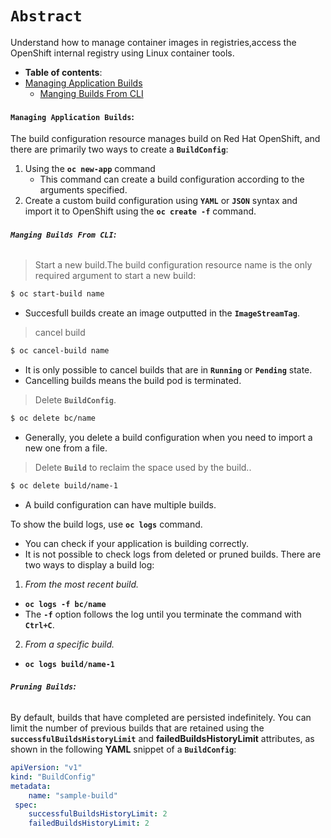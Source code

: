 
# **`Abstract`**
Understand how to manage container images in registries,access the OpenShift internal registry using Linux container tools.

-  **Table of contents**:
  - [Managing Application Builds](#managing-application-builds)
  	- [Manging Builds From CLI](#managing-builds-from-CLI)
  
#### **`Managing Application Builds`:**


The build configuration resource manages build on Red Hat OpenShift, and there are primarily two ways to create a **`BuildConfig`**:
1. Using the **`oc new-app`** command
 	- This command can create a build configuration according to the arguments specified. 
2. Create a custom build configuration using **`YAML`** or **`JSON`** syntax and import it to OpenShift using the **`oc create -f`** command.

###### **`Manging Builds From CLI`:**
> Start a new build.The build configuration resource name is the only required argument to start a new build:

```zsh
$ oc start-build name
```
- Succesfull builds create an image outputted in the **`ImageStreamTag`**.
> cancel build
```zsh
$ oc cancel-build name
```
- It is only possible to cancel builds that are in **`Running`** or **`Pending`** state.
- Cancelling builds means the build pod is terminated.
> Delete **`BuildConfig`**.
```zsh
$ oc delete bc/name
```
- Generally, you delete a build configuration when you need to import a new one from a file.
> Delete **`Build`** to reclaim the space used by the
build..
```zsh
$ oc delete build/name-1
```
-  A build configuration can have multiple builds.

To show the build logs, use **`oc logs`** command.
- You can check if your application is building correctly. 
- It is not possible to check logs from deleted or pruned builds. 
There are two ways to display a build log:
1. *From the most recent build.*
 - **`oc logs -f bc/name`**
 - The **`-f`** option follows the log until you terminate the command with **`Ctrl+C`**.
2. *From a specific build.*
 - **`oc logs build/name-1`**

###### **`Pruning Builds`:**

By default, builds that have completed are persisted indefinitely. You can limit the number of previous builds that are retained using the **`successfulBuildsHistoryLimit`** and **failedBuildsHistoryLimit** attributes, as shown in the following **YAML** snippet of a **`BuildConfig`**:

```yaml
apiVersion: "v1" 
kind: "BuildConfig" 
metadata:
	name: "sample-build"
 spec:
 	successfulBuildsHistoryLimit: 2
  	failedBuildsHistoryLimit: 2
```












